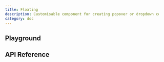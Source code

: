 ```yaml
---
title: Floating
description: Customisable component for creating popover or dropdown content.
category: doc
---
```


<script lang="ts">
    import ApiReferenceComponent from '$lib/components/api-reference/ApiReferenceComponent.svelte';
    import Playground from '$lib/content/components/floating/playground.svelte';
    import { floatingSchema } from '$lib/content/components/floating/schema.js';
</script>

## Playground

<Playground/>

## API Reference

<ApiReferenceComponent schema={floatingSchema}/>
